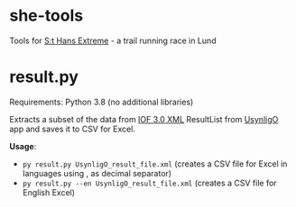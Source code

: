 # she-tools
Tools for [S:t Hans Extreme](https://she.lundsok.se) - a trail running race in Lund

# result.py
Requirements: Python 3.8 (no additional libraries)

Extracts a subset of the data from [IOF 3.0 XML](https://orienteering.sport/iof/it/data-standard-3-0/) ResultList from [UsynligO](https://usynligo.no/) app and saves it to CSV for Excel.

**Usage**:
* `py result.py UsynligO_result_file.xml` (creates a CSV file for Excel in languages using , as decimal separator)
* `py result.py --en UsynligO_result_file.xml` (creates a CSV file for English Excel)
